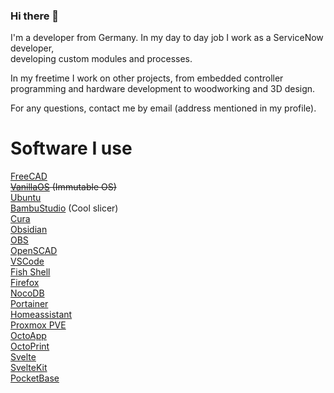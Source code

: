 ### Hi there 👋

I'm a developer from Germany.
In my day to day job I work as a ServiceNow developer,  
developing custom modules and processes.

In my freetime I work on other projects, from embedded controller programming and hardware development to woodworking and 3D design.

For any questions, contact me by email (address mentioned in my profile).

# Software I use

[FreeCAD](https://www.freecad.org/)  
~~[VanillaOS](https://vanillaos.org/) (Immutable OS)~~  
[Ubuntu](https://ubuntu.com/)  
[BambuStudio](https://github.com/bambulab/BambuStudio) (Cool slicer)  
[Cura](https://ultimaker.com/software/ultimaker-cura/)  
[Obsidian](https://obsidian.md/)  
[OBS](https://obsproject.com/)  
[OpenSCAD](https://openscad.org/)  
[VSCode](https://code.visualstudio.com/)  
[Fish Shell](https://fishshell.com/)  
[Firefox](https://www.mozilla.org/)  
[NocoDB](https://nocodb.com/)  
[Portainer](https://www.portainer.io/)  
[Homeassistant](https://www.home-assistant.io/)  
[Proxmox PVE](https://www.proxmox.com/de)  
[OctoApp](https://play.google.com/store/apps/details?id=de.crysxd.octoapp)  
[OctoPrint](https://octoprint.org/)  
[Svelte](https://svelte.dev/)  
[SvelteKit](https://svelte.dev/)  
[PocketBase](https://pocketbase.io)  
<!--
**hibatos/hibatos** is a ✨ _special_ ✨ repository because its `README.md` (this file) appears on your GitHub profile.

Here are some ideas to get you started:

- 🔭 I’m currently working on ...
- 🌱 I’m currently learning ...
- 👯 I’m looking to collaborate on ...
- 🤔 I’m looking for help with ...
- 💬 Ask me about ...
- 📫 How to reach me: ...
- 😄 Pronouns: ...
- ⚡ Fun fact: ...
-->
